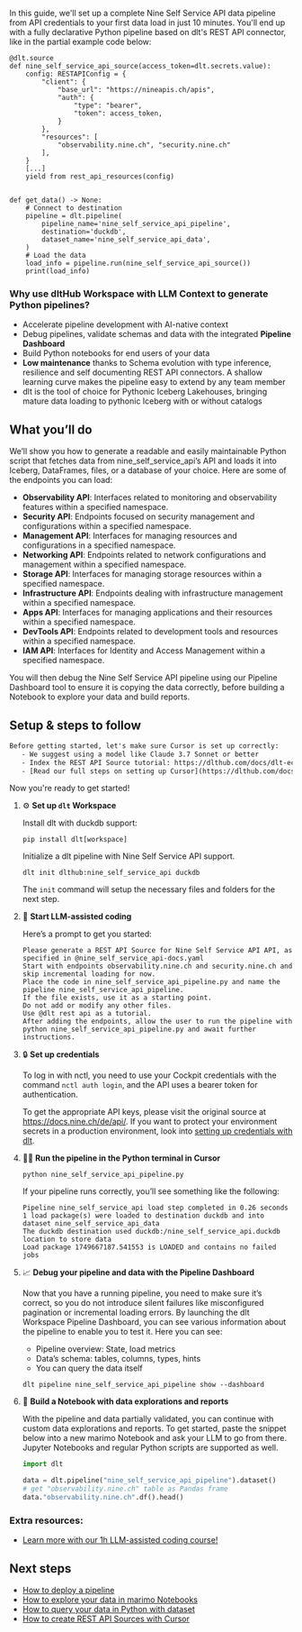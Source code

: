 In this guide, we'll set up a complete Nine Self Service API data pipeline from API credentials to your first data load in just 10 minutes. You'll end up with a fully declarative Python pipeline based on dlt's REST API connector, like in the partial example code below:

```python-outcome
@dlt.source
def nine_self_service_api_source(access_token=dlt.secrets.value):
    config: RESTAPIConfig = {
        "client": {
            "base_url": "https://nineapis.ch/apis",
            "auth": {
                "type": "bearer",
                "token": access_token,
            }
        },
        "resources": [
            "observability.nine.ch", "security.nine.ch"
        ],
    }
    [...]
    yield from rest_api_resources(config)


def get_data() -> None:
    # Connect to destination
    pipeline = dlt.pipeline(
        pipeline_name='nine_self_service_api_pipeline',
        destination='duckdb',
        dataset_name='nine_self_service_api_data', 
    )
    # Load the data
    load_info = pipeline.run(nine_self_service_api_source())
    print(load_info) 
```

### Why use dltHub Workspace with LLM Context to generate Python pipelines?

- Accelerate pipeline development with AI-native context
- Debug pipelines, validate schemas and data with the integrated **Pipeline Dashboard**
- Build Python notebooks for end users of your data
- **Low maintenance** thanks to Schema evolution with type inference, resilience and self documenting REST API connectors. A shallow learning curve makes the pipeline easy to extend by any team member
- dlt is the tool of choice for Pythonic Iceberg Lakehouses, bringing mature data loading to pythonic Iceberg with or without catalogs

## What you’ll do

We’ll show you how to generate a readable and easily maintainable Python script that fetches data from nine_self_service_api’s API and loads it into Iceberg, DataFrames, files, or a database of your choice. Here are some of the endpoints you can load:

- **Observability API**: Interfaces related to monitoring and observability features within a specified namespace.
- **Security API**: Endpoints focused on security management and configurations within a specified namespace.
- **Management API**: Interfaces for managing resources and configurations in a specified namespace.
- **Networking API**: Endpoints related to network configurations and management within a specified namespace.
- **Storage API**: Interfaces for managing storage resources within a specified namespace.
- **Infrastructure API**: Endpoints dealing with infrastructure management within a specified namespace.
- **Apps API**: Interfaces for managing applications and their resources within a specified namespace.
- **DevTools API**: Endpoints related to development tools and resources within a specified namespace.
- **IAM API**: Interfaces for Identity and Access Management within a specified namespace.

You will then debug the Nine Self Service API pipeline using our Pipeline Dashboard tool to ensure it is copying the data correctly, before building a Notebook to explore your data and build reports.

## Setup & steps to follow

```default
Before getting started, let's make sure Cursor is set up correctly:
   - We suggest using a model like Claude 3.7 Sonnet or better
   - Index the REST API Source tutorial: https://dlthub.com/docs/dlt-ecosystem/verified-sources/rest_api/ and add it to context as **@dlt rest api**
   - [Read our full steps on setting up Cursor](https://dlthub.com/docs/dlt-ecosystem/llm-tooling/cursor-restapi#23-configuring-cursor-with-documentation)
```

Now you're ready to get started!

1. ⚙️ **Set up `dlt` Workspace**
    
    Install dlt with duckdb support:
    ```shell
    pip install dlt[workspace]
    ```

    Initialize a dlt pipeline with Nine Self Service API support.
    ```shell
    dlt init dlthub:nine_self_service_api duckdb
    ```

    The `init` command will setup the necessary files and folders for the next step.
    
2. 🤠 **Start LLM-assisted coding**
    
    Here’s a prompt to get you started:
    
    ```prompt
    Please generate a REST API Source for Nine Self Service API API, as specified in @nine_self_service_api-docs.yaml 
    Start with endpoints observability.nine.ch and security.nine.ch and skip incremental loading for now. 
    Place the code in nine_self_service_api_pipeline.py and name the pipeline nine_self_service_api_pipeline. 
    If the file exists, use it as a starting point. 
    Do not add or modify any other files. 
    Use @dlt rest api as a tutorial. 
    After adding the endpoints, allow the user to run the pipeline with python nine_self_service_api_pipeline.py and await further instructions.
    ```

    
3. 🔒 **Set up credentials** 
    
    To log in with nctl, you need to use your Cockpit credentials with the command `nctl auth login`, and the API uses a bearer token for authentication.
    
    To get the appropriate API keys, please visit the original source at https://docs.nine.ch/de/api/.
    If you want to protect your environment secrets in a production environment, look into [setting up credentials with dlt](https://dlthub.com/docs/walkthroughs/add_credentials).
    
4. 🏃‍♀️ **Run the pipeline in the Python terminal in Cursor**
    
    ```shell
    python nine_self_service_api_pipeline.py
    ```
    
    If your pipeline runs correctly, you’ll see something like the following:
    
    ```shell
    Pipeline nine_self_service_api load step completed in 0.26 seconds
    1 load package(s) were loaded to destination duckdb and into dataset nine_self_service_api_data
    The duckdb destination used duckdb:/nine_self_service_api.duckdb location to store data
    Load package 1749667187.541553 is LOADED and contains no failed jobs
    ```
    
5. 📈 **Debug your pipeline and data with the Pipeline Dashboard**

    Now that you have a running pipeline, you need to make sure it’s correct, so you do not introduce silent failures like misconfigured pagination or incremental loading errors. By launching the dlt Workspace Pipeline Dashboard, you can see various information about the pipeline to enable you to test it. Here you can see:
    - Pipeline overview: State, load metrics
    - Data’s schema: tables, columns, types, hints
    - You can query the data itself
    
    ```shell
    dlt pipeline nine_self_service_api_pipeline show --dashboard
    ```
    
6. 🐍 **Build a Notebook with data explorations and reports**

    With the pipeline and data partially validated, you can continue with custom data explorations and reports. To get started, paste the snippet below into a new marimo Notebook and ask your LLM to go from there. Jupyter Notebooks and regular Python scripts are supported as well.

    
    ```python
    import dlt

   data = dlt.pipeline("nine_self_service_api_pipeline").dataset()
   # get "observability.nine.ch" table as Pandas frame
   data."observability.nine.ch".df().head()
    ```

### Extra resources:

- [Learn more with our 1h LLM-assisted coding course!](https://www.youtube.com/watch?v=GGid70rnJuM)

## Next steps

- [How to deploy a pipeline](https://dlthub.com/docs/walkthroughs/deploy-a-pipeline)
- [How to explore your data in marimo Notebooks](https://dlthub.com/docs/general-usage/dataset-access/marimo)
- [How to query your data in Python with dataset](https://dlthub.com/docs/general-usage/dataset-access/dataset)
- [How to create REST API Sources with Cursor](https://dlthub.com/docs/dlt-ecosystem/llm-tooling/cursor-restapi)